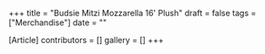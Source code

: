 +++
title = "Budsie Mitzi Mozzarella 16' Plush"
draft = false
tags = ["Merchandise"]
date = ""

[Article]
contributors = []
gallery = []
+++